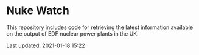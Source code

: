 # Nuke Watch

This repository includes code for retrieving the latest information available on the output of EDF nuclear power plants in the UK.

Last updated: 2021-01-18 15:22
